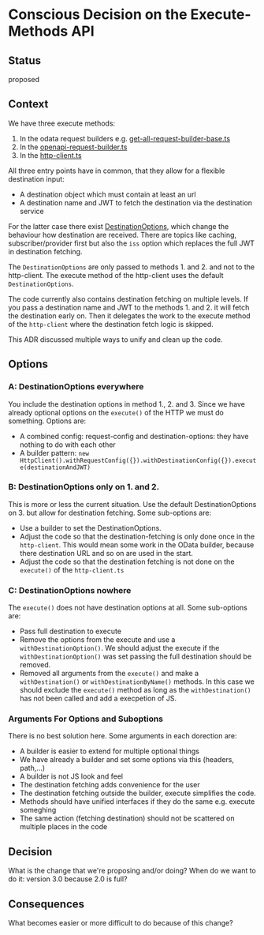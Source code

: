 # Conscious Decision on the Execute-Methods API

## Status

proposed

## Context

We have three execute methods:
1. In the odata request builders e.g. [get-all-request-builder-base.ts](https://github.com/SAP/cloud-sdk-js/blob/6c9e8fa67ffbf4e84208e4bf0c790c04550a0cc7/packages/core/src/odata-common/request-builder/get-all-request-builder-base.ts#L100)
2. In the [openapi-request-builder.ts](https://github.com/SAP/cloud-sdk-js/blob/6c9e8fa67ffbf4e84208e4bf0c790c04550a0cc7/packages/core/src/openapi/openapi-request-builder.ts#L104)
3. In the [http-client.ts](https://github.com/SAP/cloud-sdk-js/blob/6c9e8fa67ffbf4e84208e4bf0c790c04550a0cc7/packages/core/src/http-client/http-client.ts#L91)

All three entry points have in common, that they allow for a flexible destination input:
- A destination object which must contain at least an url
- A destination name and JWT to fetch the destination via the destination service

For the latter case there exist [DestinationOptions](https://github.com/SAP/cloud-sdk-js/blob/6c9e8fa67ffbf4e84208e4bf0c790c04550a0cc7/packages/core/src/connectivity/scp-cf/destination/destination-accessor.ts#L39), which change the behaviour how destination are received.
There are topics like caching, subscriber/provider first but also the `iss` option which replaces the full JWT in destination fetching.

The `DestinationOptions` are only passed to methods 1. and 2. and not to the http-client.
The execute method of the http-client uses the default `DestinationOptions`.

The code currently also contains destination fetching on multiple levels.
If you pass a destination name and JWT to the methods 1. and 2. it will fetch the destination early on.
Then it delegates the work to the execute method of the `http-client` where the destination fetch logic is skipped.

This ADR discussed multiple ways to unify and clean up the code.

## Options

### A: DestinationOptions everywhere

You include the destination options in method 1., 2. and 3.
Since we have already optional options on the `execute()` of the HTTP we must do something.
Options are:
- A combined config: request-config and destination-options: they have nothing to do with each other
- A builder pattern: `new HttpClient().withRequestConfig({}).withDestinationConfig({}).execute(destinationAndJWT)`

### B: DestinationOptions only on 1. and 2.

This is more or less the current situation.
Use the default DestinationOptions on 3. but allow for destination fetching.
Some sub-options are:
- Use a builder to set the DestinationOptions.
- Adjust the code so that the destination-fetching is only done once in the `http-client`.
This would mean some work in the OData builder, because there destination URL and so on are used in the start.
- Adjust the code so that the destination fetching is not done on the `execute()` of the `http-client.ts`

### C: DestinationOptions nowhere

The `execute()` does not have destination options at all.
Some sub-options are:
- Pass full destination to execute
- Remove the options from the execute and use a `withDestinationOption()`.
We should adjust the execute if the `withDestinationOption()` was set passing the full destination should be removed.
- Removed all arguments from the `execute()` and make a `withDestination()` or `withDestinationByName()` methods.
In this case we should exclude the `execute()` method as long as the `withDestination()` has not been called and add a execpetion of JS.

### Arguments For Options and Suboptions

There is no best solution here.
Some arguments in each dorection are:
- A builder is easier to extend for multiple optional things
- We have already a builder and set some options via this (headers, path,...)
- A builder is not JS look and feel
- The destination fetching adds convenience for the user
- The destination fetching outside the builder, execute simplifies the code.
- Methods should have unified interfaces if they do the same e.g. execute someghing
- The same action (fetching destination) should not be scattered on multiple places in the code

## Decision

What is the change that we're proposing and/or doing?
When do we want to do it: version 3.0 because 2.0 is full?

## Consequences

What becomes easier or more difficult to do because of this change?

